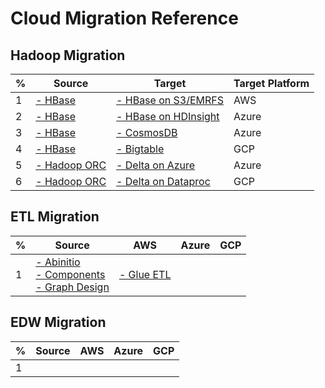 # Cloud Migration Reference 

## Hadoop Migration 

 | % | Source  | Target | Target Platform |
 |  ----------- | -----------  | -----------  | -----------  | 
 | 1 | [- HBase](https://hbase.apache.org) 		| [- HBase on S3/EMRFS](https://d1.awsstatic.com/whitepapers/Migrating_to_Apache_Hbase_on_Amazon_S3_on_Amazon_EMR.pdf) | AWS |
 | 2 | [- HBase](https://hbase.apache.org) 		| [- HBase on HDInsight](https://docs.microsoft.com/en-us/azure/data-factory/connector-hbase?tabs=data-factory) | Azure |
 | 3 | [- HBase](https://hbase.apache.org) 		| [- CosmosDB](https://docs.microsoft.com/en-us/azure/cosmos-db/sql/migrate-hbase-to-cosmos-db) | Azure |
 | 4 | [- HBase](https://hbase.apache.org) 		| [- Bigtable](https://cloud.google.com/architecture/hadoop/hadoop-gcp-migration-data-hbase-to-bigtable) | GCP |
 | 5 | [- Hadoop ORC](https://orc.apache.org) 	| [- Delta on Azure](https://docs.microsoft.com/en-us/azure/data-factory/format-delta) | Azure |
 | 6 | [- Hadoop ORC](https://orc.apache.org) 	| [- Delta on Dataproc](https://medium.com/analytics-vidhya/using-google-dataproc-to-create-delta-tables-c6dffa263fee) | GCP |
 
 ## ETL Migration
 
  | % | Source  | AWS | Azure | GCP |
 |  ----------- | -----------  | -----------  | -----------  | -----------  | 
 | 1 | [- Abinitio](https://www.abinitio.com) </br> [- Components](http://abinitio-components.blogspot.com) </br> [- Graph Design](http://abinitio-graph.blogspot.com)| [- Glue ETL](https://aws.amazon.com/glue) |  |  |
 
 ## EDW Migration
 
  | % | Source  | AWS | Azure | GCP |
 |  ----------- | -----------  | -----------  | -----------  | -----------  | 
 | 1 |  |  |  |
 
